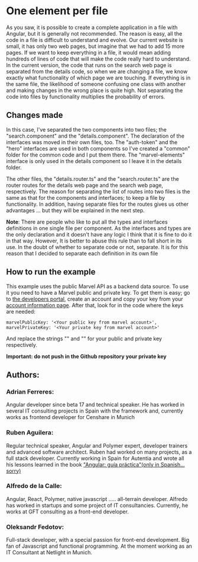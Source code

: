 # One element per file

As you saw, it is possible to create a complete application in a file with Angular, but it is generally not recommended. The reason is easy, all the code in a file is difficult to understand and evolve. Our current website is small, it has only two web pages, but imagine that we had to add 15 more pages. If we want to keep everything in a file, it would mean adding hundreds of lines of code that will make the code really hard to understand. In the current version, the code that runs on the search web page is separated from the details code, so when we are changing a file, we know exactly what functionality of which page we are touching. If everything is in the same file, the likelihood of someone confusing one class with another and making changes in the wrong place is quite high. Not separating the code into files by functionality multiplies the probability of errors.

## Changes made

In this case, I've separated the two components into two files; the "search.component" and the "details.component". The declaration of the interfaces was moved in their own files, too. The "auth-token" and the "hero" interfaces are used in both components so I've created a "common" folder for the common code and I put them there. The "marvel-elements" interface is only used in the details component so I leave it in the details folder.

The other files, the "details.router.ts" and the "search.router.ts" are the router routes for the details web page and the search web page, respectively. The reason for separating the list of routes into two files is the same as that for the components and interfaces; to keep a file by functionality. In addition, having separate files for the routes gives us other advantages ... but they will be explained in the next step.

**Note**:
There are people who like to put all the types and interfaces definitions in one single file per component. As the interfaces and types are the only declaration and it doesn't have any logic I think that it is fine to do it in that way. However, It is better to abuse this rule than to fall short in its use. In the doubt of whether to separate code or not, separate. It is for this reason that I decided to separate each definition in its own file

## How to run the example

This example uses the public Marvel API as a backend data source. To use it you need to have a Marvel public and private key. To get them is easy; go to [the developers portal](https://developer.marvel.com/), create an account and copy your key from your [account information page](https://developer.marvel.com/account). After that, look for in the code where the keys are needed:
```
marvelPublicKey: '<Your public key from marvel account>',
marvelPrivateKey: '<Your private key from marvel account>'
```
And replace the strings "<Your public key from marvel account>" and "<Your private key from marvel account>" for your public and private key respectively.

**Important: do not push in the Github repository your private key**

## Authors:

### Adrian Ferreres:
Angular developer since beta 17 and technical speaker. He has worked in several IT consulting projects in Spain with the framework and, currently works as frontend developer for Censhare in Munich

### Ruben Aguilera:
Regular technical speaker, Angular and Polymer expert, developer trainers and advanced software architect. Ruben had worked on many projects, as a full stack developer. Currently working in Spain for Autentia and wrote all his lessons learned in the book ["Angular: guía práctica"(only in Spanish... sorry)](https://leanpub.com/angular-guia-practica)

### Alfredo de la Calle:
Angular, React, Polymer, native javascript ..... all-terrain developer. Alfredo has worked in startups and some project of IT consultancies.  Currently, he works at GFT consulting as a front-end developer.

### Oleksandr Fedotov:
Full-stack developer, with a special passion for front-end development. Big fan of Javascript and functional programming. At the moment working as an IT Consultant at Netlight in Munich.
